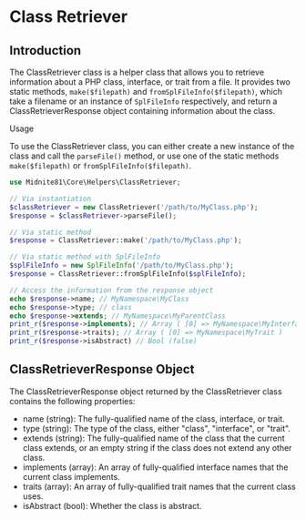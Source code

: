 # Class Retriever

## Introduction

The ClassRetriever class is a helper class that allows you to retrieve information about a PHP class, interface, or
trait from a file. It provides two static methods, `make($filepath)` and `fromSplFileInfo($filepath)`, which take a
filename or an instance of `SplFileInfo` respectively, and return a ClassRetrieverResponse object containing information
about the class.

Usage

To use the ClassRetriever class, you can either create a new instance of the class and call the `parseFile()` method, or
use one of the static methods `make($filepath)` or `fromSplFileInfo($filepath)`.

```php
use Midnite81\Core\Helpers\ClassRetriever;

// Via instantiation
$classRetriever = new ClassRetriever('/path/to/MyClass.php');
$response = $classRetriever->parseFile();

// Via static method
$response = ClassRetriever::make('/path/to/MyClass.php');

// Via static method with SplFileInfo
$splFileInfo = new SplFileInfo('/path/to/MyClass.php');
$response = ClassRetriever::fromSplFileInfo($splFileInfo);

// Access the information from the response object
echo $response->name; // MyNamespace\MyClass
echo $response->type; // class
echo $response->extends; // MyNamespace\MyParentClass
print_r($response->implements); // Array ( [0] => MyNamespace\MyInterface )
print_r($response->traits); // Array ( [0] => MyNamespace\MyTrait )
print_r($response->isAbstract) // Bool (false)
```

## ClassRetrieverResponse Object

The ClassRetrieverResponse object returned by the ClassRetriever class contains the following properties:

- name (string): The fully-qualified name of the class, interface, or trait.
- type (string): The type of the class, either "class", "interface", or "trait".
- extends (string): The fully-qualified name of the class that the current class extends, or an empty string if the
  class does not extend any other class.
- implements (array): An array of fully-qualified interface names that the current class implements.
- traits (array): An array of fully-qualified trait names that the current class uses.
- isAbstract (bool): Whether the class is abstract.
